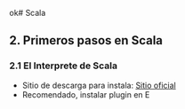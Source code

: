 ok# Scala
## 2. Primeros pasos en Scala
### 2.1 El Interprete de Scala
* Sitio de descarga para instala: [Sitio oficial](http://www.scala-lang.org)
* Recomendado, instalar plugin en E

<!--stackedit_data:
eyJoaXN0b3J5IjpbMTA4NDY0MDE4NSwtNjg5NjIwMzkwXX0=
-->